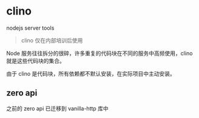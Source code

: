 # clino

nodejs server tools

> clino 仅在内部培训后使用

Node 服务往往拆分的很碎，许多重复的代码块在不同的服务中高频使用，clino 就是这些代码块的集合。

由于 clino 是代码块，所有依赖都不默认安装，在实际项目中主动安装。

## zero api

之前的 zero api 已迁移到 vanilla-http 库中
